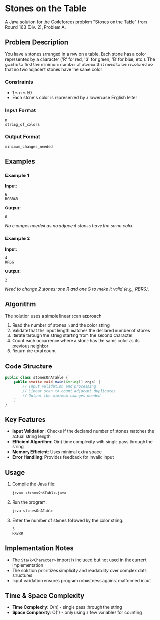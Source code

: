 # Stones on the Table

A Java solution for the Codeforces problem "Stones on the Table" from Round 163 (Div. 2), Problem A.

## Problem Description

You have `n` stones arranged in a row on a table. Each stone has a color represented by a character ('R' for red, 'G' for green, 'B' for blue, etc.). The goal is to find the minimum number of stones that need to be recolored so that no two adjacent stones have the same color.

### Constraints
- 1 ≤ n ≤ 50
- Each stone's color is represented by a lowercase English letter

### Input Format
```
n
string_of_colors
```

### Output Format
```
minimum_changes_needed
```

## Examples

### Example 1
**Input:**
```
6
RGBRGR
```
**Output:**
```
0
```
*No changes needed as no adjacent stones have the same color.*

### Example 2
**Input:**
```
4
RRGG
```
**Output:**
```
2
```
*Need to change 2 stones: one R and one G to make it valid (e.g., RBRG).*

## Algorithm

The solution uses a simple linear scan approach:

1. Read the number of stones `n` and the color string
2. Validate that the input length matches the declared number of stones
3. Iterate through the string starting from the second character
4. Count each occurrence where a stone has the same color as its previous neighbor
5. Return the total count

## Code Structure

```java
public class stonesOnATable {
    public static void main(String[] args) {
        // Input validation and processing
        // Linear scan to count adjacent duplicates
        // Output the minimum changes needed
    }
}
```

## Key Features

- **Input Validation**: Checks if the declared number of stones matches the actual string length
- **Efficient Algorithm**: O(n) time complexity with single pass through the string
- **Memory Efficient**: Uses minimal extra space
- **Error Handling**: Provides feedback for invalid input

## Usage

1. Compile the Java file:
   ```bash
   javac stonesOnATable.java
   ```

2. Run the program:
   ```bash
   java stonesOnATable
   ```

3. Enter the number of stones followed by the color string:
   ```
   5
   RRBRR
   ```

## Implementation Notes

- The `Stack<Character>` import is included but not used in the current implementation
- The solution prioritizes simplicity and readability over complex data structures
- Input validation ensures program robustness against malformed input

## Time & Space Complexity

- **Time Complexity**: O(n) - single pass through the string
- **Space Complexity**: O(1) - only using a few variables for counting
